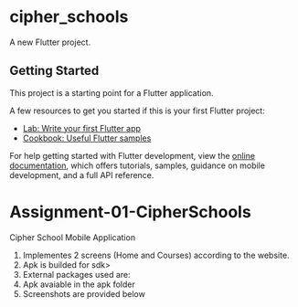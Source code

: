 # cipher_schools

A new Flutter project.

## Getting Started

This project is a starting point for a Flutter application.

A few resources to get you started if this is your first Flutter project:

- [Lab: Write your first Flutter app](https://docs.flutter.dev/get-started/codelab)
- [Cookbook: Useful Flutter samples](https://docs.flutter.dev/cookbook)

For help getting started with Flutter development, view the
[online documentation](https://docs.flutter.dev/), which offers tutorials,
samples, guidance on mobile development, and a full API reference.
# Assignment-01-CipherSchools

Cipher School Mobile Application
1) Implementes 2 screens (Home and Courses) according to the website.
2) Apk is builded for sdk> 
3) External packages used are:
4) Apk avaiable in the apk folder
5) Screenshots are provided below 
